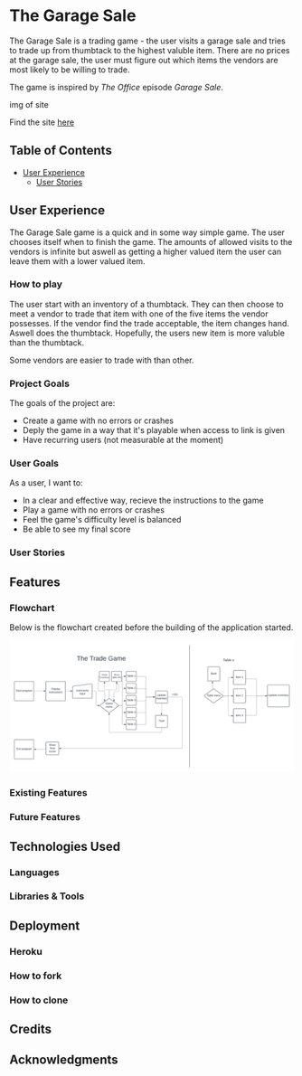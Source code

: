 # The Garage Sale
The Garage Sale is a trading game - the user visits a garage sale and tries to
trade up from thumbtack to the highest valuble item. There are no prices at
the garage sale, the user must figure out which items the vendors are 
most likely to be willing to trade.

The game is inspired by *The Office* episode *Garage Sale*.


img of site


Find the site [here](https://the-garage-sale-60683b5891c9.herokuapp.com/)

## Table of Contents
* [User Experience](#user-experience)
    * [User Stories](#user-stories)

## User Experience
The Garage Sale game is a quick and in some way simple game. The user chooses itself when to finish the game. The amounts of allowed visits to the vendors is infinite but aswell as getting a higher valued item the user can leave them with a lower valued item.

### How to play
The user start with an inventory of a thumbtack. They can then choose to meet a vendor to trade that item with one of the five items the vendor possesses. If the vendor find the trade acceptable, the item changes hand. Aswell does the thumbtack. Hopefully, the users new item is more valuble than the thumbtack.

Some vendors are easier to trade with than other.

### Project Goals
The goals of the project are:
* Create a game with no errors or crashes
* Deply the game in a way that it's playable when access to link is given
* Have recurring users (not measurable at the moment)

### User Goals
As a user, I want to:
* In a clear and effective way, recieve the instructions to the game
* Play a game with no errors or crashes
* Feel the game's difficulty level is balanced
* Be able to see my final score

### User Stories

## Features
### Flowchart
Below is the flowchart created before the building of the application started.

![Image of the flowchart](assets/images/flowchart_trade_game_V1.png)
### Existing Features
### Future Features

## Technologies Used
### Languages
### Libraries & Tools

## Deployment
### Heroku
### How to fork
### How to clone

## Credits

## Acknowledgments